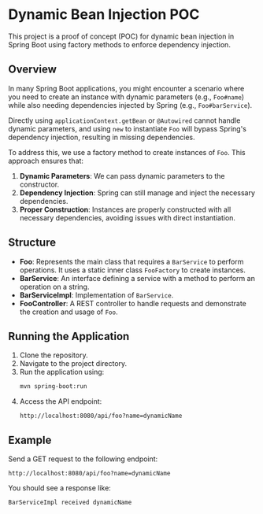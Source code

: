 # Dynamic Bean Injection POC

This project is a proof of concept (POC) for dynamic bean injection in Spring Boot 
using factory methods to enforce dependency injection.

## Overview

In many Spring Boot applications, you might encounter a scenario where you need to 
create an instance with dynamic parameters (e.g., `Foo#name`) while also needing 
dependencies injected by Spring (e.g., `Foo#barService`).

Directly using `applicationContext.getBean` or `@Autowired` cannot handle 
dynamic parameters, and using `new` to instantiate `Foo` will bypass 
Spring's dependency injection, resulting in missing dependencies.

To address this, we use a factory method to create instances of `Foo`. 
This approach ensures that:

1. **Dynamic Parameters**: We can pass dynamic parameters to the constructor.
2. **Dependency Injection**: Spring can still manage and inject the necessary dependencies.
3. **Proper Construction**: Instances are properly constructed with all necessary dependencies, 
avoiding issues with direct instantiation.

## Structure

- **Foo**: Represents the main class that requires a `BarService` to perform operations. 
It uses a static inner class `FooFactory` to create instances.
- **BarService**: An interface defining a service with a method to perform an operation on a string.
- **BarServiceImpl**: Implementation of `BarService`.
- **FooController**: A REST controller to handle requests and demonstrate the creation and usage of `Foo`.

## Running the Application

1. Clone the repository.
2. Navigate to the project directory.
3. Run the application using:
    ```bash
    mvn spring-boot:run
    ```
4. Access the API endpoint:
    ```
    http://localhost:8080/api/foo?name=dynamicName
    ```

## Example

Send a GET request to the following endpoint:
```
http://localhost:8080/api/foo?name=dynamicName
```

You should see a response like:

```
BarServiceImpl received dynamicName
```
